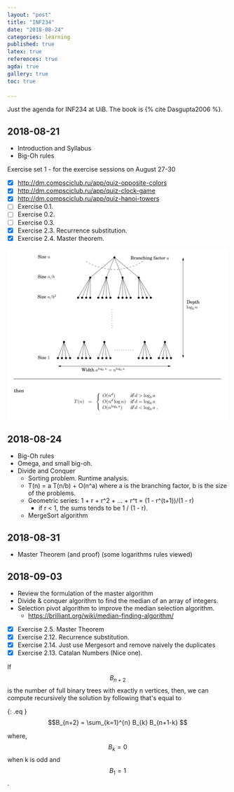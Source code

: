 ```yaml
---
layout: "post"
title: "INF234"
date: "2018-08-24"
categories: learning
published: true
latex: true
references: true
agda: true
gallery: true
toc: true

---
```


Just the agenda for INF234 at UiB. The book is {% cite Dasgupta2006 %}.

## 2018-08-21

- Introduction and Syllabus
- Big-Oh rules

Exercise set 1 - for the exercise sessions on August 27-30

- [x] http://dm.compsciclub.ru/app/quiz-opposite-colors
- [x] http://dm.compsciclub.ru/app/quiz-clock-game
- [x] http://dm.compsciclub.ru/app/quiz-hanoi-towers
- [ ] Exercise 0.1.
- [ ] Exercise 0.2.
- [ ] Exercise 0.3.
- [x] Exercise 2.3. Recurrence substitution.
- [x] Exercise 2.4. Master theorem.

![](/assets/png-images/2018-08-24-learning-inf234-4b485241.png)

## 2018-08-24

- Big-Oh rules
- Omega, and small big-oh.
- Divide and Conquer
  - Sorting problem. Runtime analysis.
  - T(n) = a T(n/b) + O(n^a) where a is the branching factor, b is the size of the problems.
  - Geometric series: 1 + r + r^2 + ... + r^t = (1 - r^(t+1))/(1 - r)
    - if r < 1, the sums tends to be 1 / (1 - r).
  - MergeSort algorithm

## 2018-08-31

- Master Theorem (and proof) (some logarithms rules viewed)

## 2018-09-03

- Review the formulation of the master algorithm
- Divide & conquer algorithm to find the median of an array of integers.
- Selection pivot algorithm to improve the median selection algorithm.
  - https://brilliant.org/wiki/median-finding-algorithm/

- [x] Exercise 2.5. Master Theorem
- [x] Exercise 2.12. Recurrence substitution.
- [x] Exercise 2.14. Just use Mergesort and remove naively the duplicates
- [x] Exercise 2.13. Catalan Numbers (Nice one).

If $$B_{n+2}$$ is the number of full binary trees with exactly n vertices,
then, we can compute recursively the solution by following that's equal to

{: .eq }
  $$B_{n+2} = \sum_{k=1}^{n} B_{k} B_{n+1-k} $$

where, $$B_{k} = 0$$ when k is odd and $$B_1 = 1$$.
